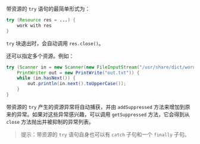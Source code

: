 带资源的 `try` 语句的最简单形式为：

```java
try (Resource res = ...) {
    work with res
}
```

`try` 块退出时，会自动调用 `res.close()`。

还可以指定多个资源。例如：

```java
try (Scanner in = new Scanner(new FileInputStream("/usr/share/dict/words"), "UTF-8");
    PrintWriter out = new PrintWrite("out.txt")) {
    while (in.hasNext()) {
        out.println(in.next().toUpperCase());
    }
}
```

带资源的 `try` 产生的资源异常将自动捕获，并由 `addSuppressed` 方法来增加到原来的异常。如果对这些异常感兴趣，可以调用 `getSuppressed` 方法，它会得到从 `close` 方法抛出并被抑制的异常列表。

> 提示：带资源的 `try` 语句自身也可以有 `catch` 子句和一个 `finally` 子句。